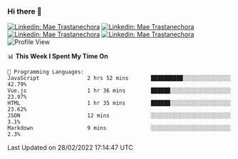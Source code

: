### Hi there 👋

[![Linkedin: Mae Trastanechora](https://img.shields.io/badge/-trastanechora-blue?style=flat&logo=Linkedin&logoColor=white&link=https://www.linkedin.com/in/trastanechora/)](https://www.linkedin.com/in/trastanechora/)
[![Linkedin: Mae Trastanechora](https://img.shields.io/badge/-trastanechora-DD2A7B?style=flat&logo=Instagram&logoColor=white&link=https://www.instagram.com/trastanechora/)](https://www.instagram.com/trastanechora/)
[![Linkedin: Mae Trastanechora](https://img.shields.io/badge/-trastanechora-08a0e9?style=flat&logo=Twitter&logoColor=white&link=https://twitter.com/trastanechora)](https://twitter.com/trastanechora)
[![Linkedin: Mae Trastanechora](https://img.shields.io/badge/-trastanechora-333333?style=flat&logo=Github&logoColor=white&link=https://github.com/trastanechora)](https://github.com/trastanechora)
![Profile View](https://visitor-badge.laobi.icu/badge?page_id=trastanechora.visitor-badge)

<!--START_SECTION:waka-->
📊 **This Week I Spent My Time On** 

```text
💬 Programming Languages: 
JavaScript               2 hrs 52 mins       ██████████░░░░░░░░░░░░░░░   42.79% 
Vue.js                   1 hr 36 mins        ██████░░░░░░░░░░░░░░░░░░░   23.97% 
HTML                     1 hr 35 mins        ██████░░░░░░░░░░░░░░░░░░░   23.62% 
JSON                     12 mins             ░░░░░░░░░░░░░░░░░░░░░░░░░   3.1% 
Markdown                 9 mins              ░░░░░░░░░░░░░░░░░░░░░░░░░   2.3%

```


 Last Updated on 28/02/2022 17:14:47 UTC
<!--END_SECTION:waka-->

<!--
**trastanechora/trastanechora** is a ✨ _special_ ✨ repository because its `README.md` (this file) appears on your GitHub profile.

Here are some ideas to get you started:

- 🔭 I’m currently working on ...
- 🌱 I’m currently learning ...
- 👯 I’m looking to collaborate on ...
- 🤔 I’m looking for help with ...
- 💬 Ask me about ...
- 📫 How to reach me: ...
- 😄 Pronouns: ...
- ⚡ Fun fact: ...
-->
